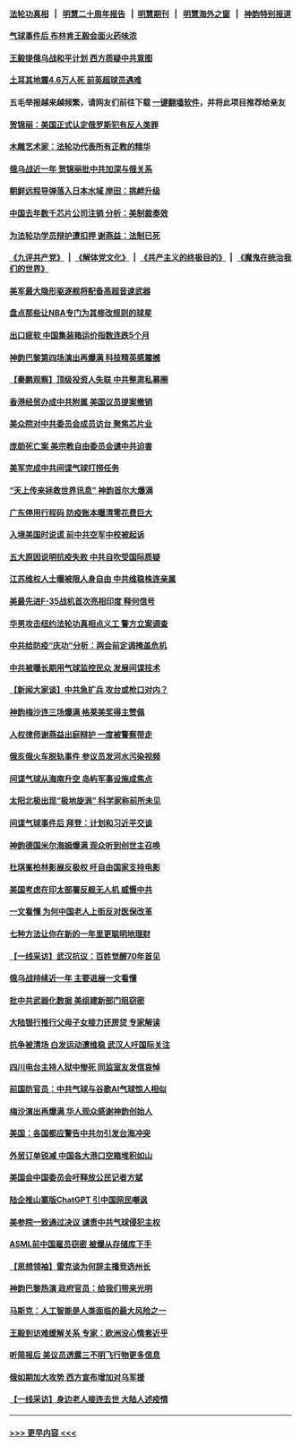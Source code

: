 #### [法轮功真相](https://github.com/gfw-breaker/truth/blob/master/README.md?t=0) &nbsp;&nbsp;|&nbsp;&nbsp; [明慧二十周年报告](https://github.com/gfw-breaker/mh-reports/blob/master/README.md?t=0) &nbsp;&nbsp;|&nbsp;&nbsp;[明慧期刊](https://github.com/gfw-breaker/mh-qikan) &nbsp;&nbsp;|&nbsp;&nbsp; [明慧海外之窗](https://github.com/gfw-breaker/mh-news/blob/master/README.md?t=0) &nbsp;&nbsp;|&nbsp;&nbsp; [神韵特别报道](https://github.com/gfw-breaker/mh-news/blob/master/shenyun.md?t=0)
#### [气球事件后 布林肯王毅会面火药味浓](../pages/nf4514/n13932907.md?t=02191243) 
#### [王毅提俄乌战和平计划 西方质疑中共意图](../pages/nf4514/n13932860.md?t=02191243) 
#### [土耳其地震4.6万人死 前英超球员遇难](../pages/nf4514/n13932702.md?t=02191243) 
#### 五毛举报越来越频繁，请网友们前往下载 [一键翻墙软件](https://github.com/gfw-breaker/ssr-accounts)，并将此项目推荐给亲友
#### [贺锦丽：美国正式认定俄罗斯犯有反人类罪](../pages/nf4514/n13932829.md?t=02191243) 
#### [木雕艺术家：法轮功代表所有正教的精华](../pages/nf4514/n13932212.md?t=02191243) 
#### [俄乌战近一年 贺锦丽批中共加深与俄关系](../pages/nf4514/n13932832.md?t=02191243) 
#### [朝鲜远程导弹落入日本水域 岸田：挑衅升级](../pages/nf4514/n13932704.md?t=02191243) 
#### [中国去年数千芯片公司注销 分析：美制裁奏效](../pages/nf4514/n13932734.md?t=02191243) 
#### [为法轮功学员辩护遭扣押 谢燕益：法制已死](../pages/nf4514/n13932666.md?t=02191243) 
#### [《九评共产党》](https://github.com/begood0513/9ping.md/blob/master/README.md) &nbsp;|&nbsp; [《解体党文化》](../../../../jtdwh.md/blob/master/README.md)  &nbsp;|&nbsp; [《共产主义的终极目的》](../../../../gczydzjmd.md/blob/master/README.md) &nbsp;|&nbsp; [《魔鬼在统治我们的世界》](../../../../mgztzwmdsj.md/blob/master/README.md) 
#### [美军最大隐形驱逐舰将配备高超音速武器](../pages/nf4514/n13932647.md?t=02191243) 
#### [盘点那些让NBA专门为其修改规则的球星](../pages/nf4514/n13932554.md?t=02191243) 
#### [出口疲软 中国集装箱运价指数连跌5个月](../pages/nf4514/n13932463.md?t=02191243) 
#### [神韵巴黎第四场演出再爆满 科技精英感震撼](../pages/nf4514/n13932381.md?t=02191243) 
#### [【秦鹏观察】顶级投资人失联 中共整肃私募圈](../pages/nf4514/n13932302.md?t=02191243) 
#### [香港经贸办成中共附属 美国议员提案撤销](../pages/nf4514/n13932393.md?t=02191243) 
#### [美众院对中共委员会成员访台 聚焦芯片业](../pages/nf4514/n13932185.md?t=02191243) 
#### [庞勋死亡案 美宗教自由委员会谴中共迫害](../pages/nf4514/n13932260.md?t=02191243) 
#### [美军完成中共间谍气球打捞任务](../pages/nf4514/n13932233.md?t=02191243) 
#### [“天上传来拯救世界讯息” 神韵首尔大爆满](../pages/nf4514/n13932276.md?t=02191243) 
#### [广东停用行程码 防疫账本曝清零花费巨大](../pages/nf4514/n13932226.md?t=02191243) 
#### [入境美国时说谎 前中共空军中校被起诉](../pages/nf4514/n13932209.md?t=02191243) 
#### [五大原因说明抗疫失败 中共自吹受国际质疑](../pages/nf4514/n13932168.md?t=02191243) 
#### [江苏维权人士曝被限人身自由 中共维稳株连亲属](../pages/nf4514/n13932184.md?t=02191243) 
#### [美最先进F-35战机首次亮相印度 释何信号](../pages/nf4514/n13932134.md?t=02191243) 
#### [华男攻击纽约法轮功真相点义工 警方立案调查](../pages/nf4514/n13931743.md?t=02191243) 
#### [中共给防疫“庆功”分析：两会前定调掩盖危机](../pages/nf4514/n13931864.md?t=02191243) 
#### [中共被曝长期用气球监控民众 发展间谍技术](../pages/nf4514/n13931927.md?t=02191243) 
#### [【新闻大家谈】中共急扩兵 攻台或枪口对内？](../pages/nf4514/n13931713.md?t=02191243) 
#### [神韵梅沙连三场爆满 格莱美奖得主赞佩](../pages/nf4514/n13932132.md?t=02191243) 
#### [人权律师谢燕益出庭辩护 一度被警察带走](../pages/nf4514/n13931778.md?t=02191243) 
#### [俄亥俄火车脱轨事件 参议员发河水污染视频](../pages/nf4514/n13931535.md?t=02191243) 
#### [间谍气球从海南升空 岛屿军事设施成焦点](../pages/nf4514/n13931607.md?t=02191243) 
#### [太阳北极出现“极地旋涡” 科学家称前所未见](../pages/nf4514/n13931583.md?t=02191243) 
#### [间谍气球事件后 拜登：计划和习近平交谈](../pages/nf4514/n13931431.md?t=02191243) 
#### [神韵德国米尔海姆爆满 观众听到创世主召唤](../pages/nf4514/n13931679.md?t=02191243) 
#### [杜琪峯柏林影展反极权 吁自由国家支持电影](../pages/nf4514/n13931618.md?t=02191243) 
#### [美国考虑在印太部署反舰无人机 威慑中共](../pages/nf4514/n13931458.md?t=02191243) 
#### [一文看懂 为何中国老人上街反对医保改革](../pages/nf4514/n13931398.md?t=02191243) 
#### [七种方法让你在新的一年里更聪明地理财](../pages/nf4514/n13931262.md?t=02191243) 
#### [【一线采访】武汉抗议：百姓觉醒70年首见](../pages/nf4514/n13931265.md?t=02191243) 
#### [俄乌战持续近一年 主要进展一文看懂](../pages/nf4514/n13931340.md?t=02191243) 
#### [批中共武器化数据 美组建新部门阻窃密](../pages/nf4514/n13931394.md?t=02191243) 
#### [大陆银行推行父母子女接力还房贷 专家解读](../pages/nf4514/n13931034.md?t=02191243) 
#### [抗争被清场 白发运动遭维稳 武汉人吁国际关注](../pages/nf4514/n13931147.md?t=02191243) 
#### [四川电台主持人狱中惨死 同监室友发信哀悼](../pages/nf4514/n13931016.md?t=02191243) 
#### [前国防官员：中共气球与谷歌AI气球惊人相似](../pages/nf4514/n13930833.md?t=02191243) 
#### [梅沙演出再爆满 华人观众感谢神韵创始人](../pages/nf4514/n13931028.md?t=02191243) 
#### [美国：各国都应警告中共勿引发台海冲突](../pages/nf4514/n13930987.md?t=02191243) 
#### [外贸订单锐减 中国各大港口空箱堆积如山](../pages/nf4514/n13930837.md?t=02191243) 
#### [美国会中国委员会吁释放公民记者方斌](../pages/nf4514/n13930920.md?t=02191243) 
#### [陆企推山寨版ChatGPT 引中国网民嘲讽](../pages/nf4514/n13930970.md?t=02191243) 
#### [美参院一致通过决议 谴责中共气球侵犯主权](../pages/nf4514/n13930663.md?t=02191243) 
#### [ASML前中国雇员窃密 被爆从存储库下手](../pages/nf4514/n13930758.md?t=02191243) 
#### [【思想领袖】雷克谈为何辞主播竞选州长](../pages/nf4514/n13901127.md?t=02191243) 
#### [神韵巴黎热演 政府官员：给我们带来光明](../pages/nf4514/n13930703.md?t=02191243) 
#### [马斯克：人工智能是人类面临的最大风险之一](../pages/nf4514/n13930566.md?t=02191243) 
#### [王毅到访难缓解关系 专家：欧洲没心情套近乎](../pages/nf4514/n13930533.md?t=02191243) 
#### [听简报后 美议员透露三不明飞行物更多信息](../pages/nf4514/n13930580.md?t=02191243) 
#### [俄如期加大攻势 西方宣布增加对乌军援](../pages/nf4514/n13930529.md?t=02191243) 
#### [【一线采访】身边老人接连去世 大陆人述疫情](../pages/nf4514/n13930389.md?t=02191243) 

----
#### [ >>> 更早内容 <<< ](../indexes/nf4514-earlier.md)
